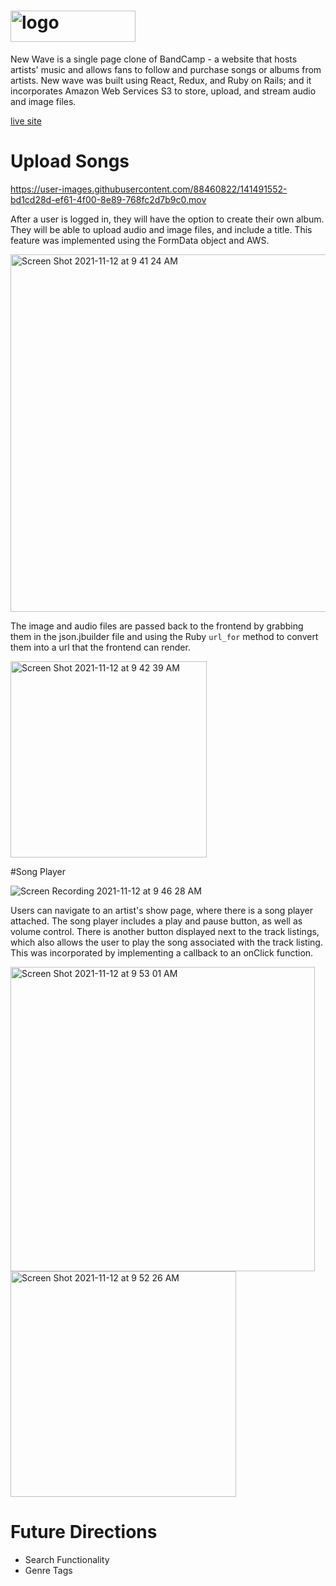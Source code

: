 # <img width="200" height="50" alt="logo" src="https://user-images.githubusercontent.com/88460822/141481801-161866c9-012f-4b03-854a-039b5323e038.png">


New Wave is a single page clone of BandCamp - a website that hosts artists' music and allows fans to follow and purchase songs or albums from artists. New wave was built using React, Redux, and Ruby on Rails; and it incorporates Amazon Web Services S3 to store, upload, and stream audio and image files. 

[live site](https://newwwave.herokuapp.com/#/)

 
# Upload Songs




https://user-images.githubusercontent.com/88460822/141491552-bd1cd28d-ef61-4f00-8e89-768fc2d7b9c0.mov





After a user is logged in, they will have the option to create their own album. They will be able to upload audio and image files, and include a title. This feature was implemented using the FormData object and AWS. 

<img width="572" alt="Screen Shot 2021-11-12 at 9 41 24 AM" src="https://user-images.githubusercontent.com/88460822/141484680-4f289525-6723-42ad-885d-0130f75aece4.png">

The image and audio files are passed back to the frontend by grabbing them in the json.jbuilder file and using the Ruby `url_for` method to convert them into a url that the frontend can render.

<img width="314" alt="Screen Shot 2021-11-12 at 9 42 39 AM" src="https://user-images.githubusercontent.com/88460822/141484858-7396d3a0-1166-42fe-a7b2-3dca4828f017.png">

#Song Player 

![Screen Recording 2021-11-12 at 9 46 28 AM](https://user-images.githubusercontent.com/88460822/141489584-5aa0a10f-35bf-4a13-95e2-e27fd1100c06.gif)



Users can navigate to an artist's show page, where there is a song player attached. The song player includes a play and pause button, as well as volume control. There is another button displayed next to the track listings, which also allows the user to play the song associated with the track listing. This was incorporated by implementing a callback to an onClick function. 

<img width="487" alt="Screen Shot 2021-11-12 at 9 53 01 AM" src="https://user-images.githubusercontent.com/88460822/141486412-ab826984-9151-41fe-b0b9-eca1b73cc1b1.png">


<img width="361" alt="Screen Shot 2021-11-12 at 9 52 26 AM" src="https://user-images.githubusercontent.com/88460822/141486315-b3ee208c-474f-4cd6-90ba-6ae7d51e135f.png">

# Future Directions 

* Search Functionality
* Genre Tags
